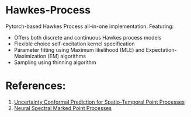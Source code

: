 # Hawkes-Process

Pytorch-based Hawkes Process all-in-one implementation. Featuring:
- Offers both discrete and continuous Hawkes process models
- Flexible choice self-excitation kernel specification
- Parameter fitting using Maximum likelihood (MLE) and Expectation-Maximization (EM) algorithms
- Sampling using thinning algorithm

# References:
1. [Uncertainty Conformal Prediction for Spatio-Temporal Point Processes](https://arxiv.org/abs/2411.12193)
2. [Neural Spectral Marked Point Processes](https://iclr.cc/virtual/2022/poster/6311)

<!---
# Discrete Hawkes Generator

A dicrete Hawkes process is characterized by its discrete time intensity rate $\lambda_t$, $t \in \mathbb{N}_+$, 

$$\lambda_t = \mu(t) + \sum_{t' < t} \beta e^{- \beta (t - t')}.$$

## Usage
- Initialized model with ${\tt beta}$ and ${\tt mu \textunderscore config}$, which describes the value of the parameters of the discrete Hawkes process (see equation above).
- ${\tt simulate()}$ : Simulate a trajectory of event occurance of length $\tt t$. A list of intensity rates ${\tt lam}$ is returned as the output. One can also set parameter ${\tt plot = True}$ to automatically visualize the simulated trajectory.
- ${\tt generate()}$ : Given previous trajectory ${\tt prev \textunderscore traj}$, generate future trajectory of length ${\tt t}$.
- ${\tt plot \textunderscore mu()}$ : Plot the base intensity rate $\mu(t)$ on $[0, {\tt t}]$.

Demos for the plots are shown below.

![fig1](/img/fig1.png) 

![fig1](/img/fig2.png)

![fig1](/img/fig3.png)
---!>
